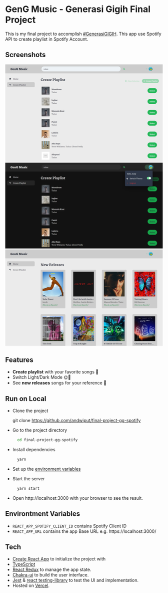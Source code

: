 # GenG Music - Generasi Gigih Final Project

This is my final project to accomplish [#GenerasiGIGIH](https://sites.google.com/anakbangsabisa.org/generasigigih-landingpage/home?authuser=1). This app use Spotify API to create playlist in Spotify Account.

## Screenshots

<img src="/images/screenshotgg1.png" alt="Preview Image" />
<img src="/images/screenshotgg2.png" alt="Preview Image" />
<img src="/images/screenshotgg3.png" alt="Preview Image" />

## Features

- **Create playlist** with your favorite songs 🎼
- Switch Light/Dark Mode 🌞🌚
- See **new releases** songs for your reference 🎊

## Run on Local

- Clone the project

  git clone https://github.com/andwiput/final-project-gg-spotify

- Go to the project directory

  ```bash
    cd final-project-gg-spotify
  ```

- Install dependencies

  ```bash
    yarn
  ```

- Set up the [environment variables](#environment-variables)

- Start the server

  ```bash
    yarn start
  ```

- Open http://localhost:3000 with your browser to see the result.

## Environtment Variables

- `REACT_APP_SPOTIFY_CLIENT_ID` contains Spotify Client ID
-  `REACT_APP_URL` contains the app Base URL e.g. https://localhost:3000/

## Tech

- [Create React App](https://create-react-app.dev/) to initialize the project with 
- [TypeScript](https://typescriptlang.org)
- [React Redux](https://react-redux.js.org/) to manage the app state.
- [Chakra-ui](https://chakra-ui.com/docs/getting-started) to build the user interface.
- [Jest](https://jestjs.io/) & [react testing-library](https://testing-library.com/) to test the UI and implementation. 
- Hosted on [Vercel](https://vercel.com/).